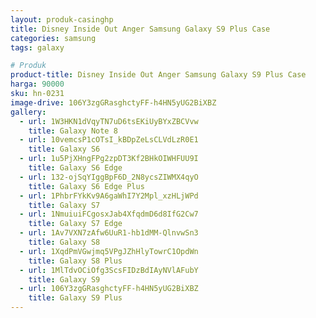 ```yaml
---
layout: produk-casinghp
title: Disney Inside Out Anger Samsung Galaxy S9 Plus Case
categories: samsung
tags: galaxy

# Produk
product-title: Disney Inside Out Anger Samsung Galaxy S9 Plus Case
harga: 90000
sku: hn-0231
image-drive: 106Y3zgGRasghctyFF-h4HN5yUG2BiXBZ
gallery:
  - url: 1W3HKN1dVqyTN7uD6tsEKiUyBYxZBCVvw
    title: Galaxy Note 8
  - url: 10vemcsP1cOTsI_kBDpZeLsCLVdLzR0E1
    title: Galaxy S6
  - url: 1u5PjXHngFPg2zpDT3Kf2BHkOIWHFUU9I
    title: Galaxy S6 Edge
  - url: 132-ojSqYIggBpF6D_2N8ycsZIWMX4qyO
    title: Galaxy S6 Edge Plus
  - url: 1PhbrFYkKv9A6gaWhI7Y2Mpl_xzHLjWPd
    title: Galaxy S7
  - url: 1NmuiuiFCgosxJab4XfqdmD6d8IfG2Cw7
    title: Galaxy S7 Edge
  - url: 1Av7VXN7zAfw6UuR1-hb1dMM-QlnvwSn3
    title: Galaxy S8
  - url: 1XqdPmVGwjmq5VPgJZhHlyTowrC1OpdWn
    title: Galaxy S8 Plus
  - url: 1MlTdvOCiOfg3ScsFIDzBdIAyNVlAFubY
    title: Galaxy S9
  - url: 106Y3zgGRasghctyFF-h4HN5yUG2BiXBZ
    title: Galaxy S9 Plus
---
```

